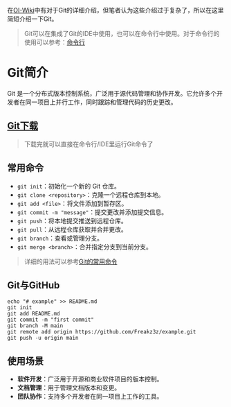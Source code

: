 在[OI-Wiki](https://oi-wiki.org/tools/git/)中有对于Git的详细介绍，但笔者认为这些介绍过于复杂了，所以在这里简短介绍一下Git。

> Git可以在集成了Git的IDE中使用，也可以在命令行中使用。对于命令行的使用可以参考：[命令行](/Common/Tool/Command-Line.md)

# Git简介

Git 是一个分布式版本控制系统，广泛用于源代码管理和协作开发。它允许多个开发者在同一项目上并行工作，同时跟踪和管理代码的历史更改。

## [Git下载](https://git-scm.com/downloads)

> 下载完就可以直接在命令行/IDE里运行Git命令了

## 常用命令

- `git init`：初始化一个新的 Git 仓库。
- `git clone <repository>`：克隆一个远程仓库到本地。
- `git add <file>`：将文件添加到暂存区。
- `git commit -m "message"`：提交更改并添加提交信息。
- `git push`：将本地提交推送到远程仓库。
- `git pull`：从远程仓库获取并合并更改。
- `git branch`：查看或管理分支。
- `git merge <branch>`：合并指定分支到当前分支。

> 详细的用法可以参考[Git的常用命令](/Common/Command/Git.md)

## Git与GitHub
```
echo "# example" >> README.md
git init
git add README.md
git commit -m "first commit"
git branch -M main
git remote add origin https://github.com/Freakz3z/example.git
git push -u origin main
```

## 使用场景

- **软件开发**：广泛用于开源和商业软件项目的版本控制。
- **文档管理**：用于管理文档版本和变更。
- **团队协作**：支持多个开发者在同一项目上工作的工具。